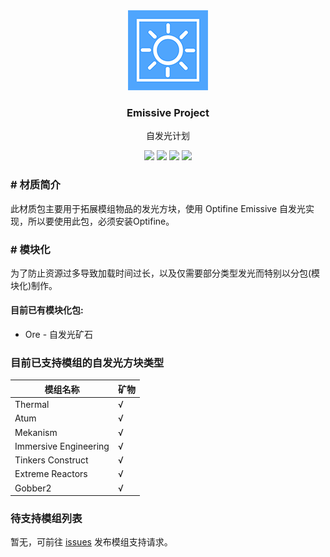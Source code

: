 <div align="center">
  <img src="./img/pack.png" alt="Minecraft-Emissive-Project" />
  <h3>Emissive Project</h3>
  <p>自发光计划</p>
  <img src="https://img.shields.io/github/stars/fastchen/Emissive-Project?label=Star&logo=github"/>
  <a href="https://github.com/FastChen/Emissive-Project/issues"><img src="https://img.shields.io/github/issues/fastchen/Emissive-Project?label=Issues"/></a>
  <img src="https://img.shields.io/github/license/fastchen/Emissive-Project?label=License"/>
  <a href="https://github.com/FastChen/Emissive-Project/releases"><img src="https://img.shields.io/github/v/release/fastchen/Emissive-Project?label=Release"/></a>
</div>

### # 材质简介

此材质包主要用于拓展模组物品的发光方块，使用 Optifine Emissive 自发光实现，所以要使用此包，必须安装Optifine。

### # 模块化

为了防止资源过多导致加载时间过长，以及仅需要部分类型发光而特别以分包(模块化)制作。

#### 目前已有模块化包:

- Ore - 自发光矿石

### 目前已支持模组的自发光方块类型

| 模组名称              | 矿物 |
| --------------------- | ---- |
| Thermal               | √    |
| Atum                  | √    |
| Mekanism              | √    |
| Immersive Engineering | √    |
| Tinkers Construct     | √    |
| Extreme Reactors      | √    |
| Gobber2               | √    |

### 待支持模组列表

暂无，可前往 [issues](https://github.com/FastChen/Emissive-Project/issues) 发布模组支持请求。

